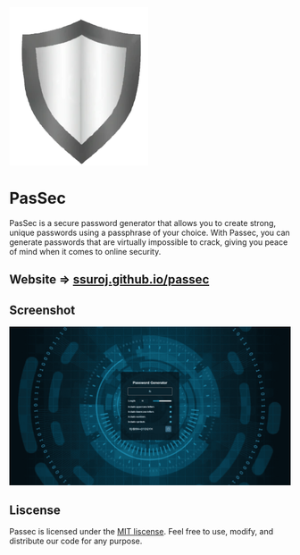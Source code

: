 ![Logo](./images/logo.png)


# PasSec
PasSec is a secure password generator that allows you to create strong, unique passwords using a passphrase of your choice. With Passec, you can generate passwords that are virtually impossible to crack, giving you peace of mind when it comes to online security.

## Website => [ssuroj.github.io/passec](https://ssuroj.github.io/passec)

## Screenshot
![App Screenshot](./images/screenshoot.png)

## Liscense
Passec is licensed under the [MIT liscense](https://mit-license.org/). Feel free to use, modify, and distribute our code for any purpose.
